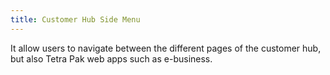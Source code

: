 ```yaml
---
title: Customer Hub Side Menu
---
```


It allow users to navigate between the different pages of the customer hub, but also Tetra Pak web apps such as e-business.
